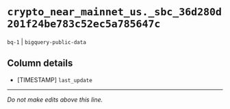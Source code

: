 # `crypto_near_mainnet_us._sbc_36d280d201f24be783c52ec5a785647c`
`bq-1` | `bigquery-public-data`

## Column details
* [TIMESTAMP] `last_update`

-------------------------------------------------------------------------------
*Do not make edits above this line.*
